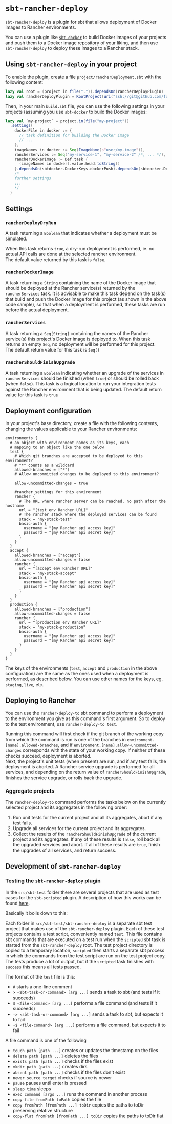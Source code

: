 # `sbt-rancher-deploy` #

`sbt-rancher-deploy` is a plugin for sbt that allows deployment of
Docker images to Rancher environments.

You can use a plugin like [`sbt-docker`][1] to build Docker images of your projects and push them to a Docker image repository of your liking, and then use `sbt-rancher-deploy` to deploy these images to a Rancher stack.

[1]:https://github.com/marcuslonnberg/sbt-docker

## Using `sbt-rancher-deploy` in your project ##

To enable the plugin, create a file `project/rancherDeployment.sbt` with the following content:

```scala
lazy val root = (project in file(".")).dependsOn(rancherDeployPlugin)
lazy val rancherDeployPlugin = RootProject(uri("ssh://git@github.com/focuscura/sbt-rancher-deploy.git#0.2"))
```

Then, in your main `build.sbt` file, you can use the following settings in your projects (assuming you use `sbt-docker` to build the Docker images:

```scala
lazy val `my-project` = project.in(file("my-project"))
  .settings(
    dockerFile in docker := {
      // task definition for building the Docker image
      // ...
    },
    imageNames in docker := Seq(ImageName(s"user/my-image")),
    rancherServices := Seq("my-service-1", "my-service-2" /*, ... */), // The rancher services to deploy this project to
    rancherDockerImage := Def.task {
      (imageNames in docker).value.head.toString()
    }.dependsOn(sbtdocker.DockerKeys.dockerPush).dependsOn(sbtdocker.DockerKeys.docker).value,
    /*
    further settings
    ...
    */
  )
```


## Settings ##

### `rancherDeployDryRun` ###

A task returning a `Boolean` that indicates whether a deployment must be simulated.

When this task returns `true`, a dry-run deployment is performed, ie. no actual API calls are done at the selected rancher environment.  
The default value returned by this task is `false`.

### `rancherDockerImage` ###

A task returning a `String` containing the name of the Docker image that should be deployed at the Rancher service(s) returned by the `rancherServices` task. It is advisable to make this task depend on the task(s) that build and push the Docker image for this project (as shown in the above code sample), so that when a deployment is performed, these tasks are run before the actual deployment.

### `rancherServices` ###

A task returning a `Seq[String]` containing the names of the Rancher service(s) this project's Docker image is deployed to. When this task returns an empty `Seq`, no deployment will be performed for this project.  
The default return value for this task is `Seq()`

### `rancherShouldFinishUpgrade` ###

A task returning a `Boolean` indicating whether an upgrade of the services in `rancherServices` should be finished (when `true`) or should be rolled back (when `false`). This task is a logical location to run your integration tests against the Rancher environment that is being updated.
The default return value for this task is `true`


## Deployment configuration ##

In your project's base directory, create a file with the following contents, changing the values applicable to your Rancher environments:

```hocon
environments {
  # an object with environment names as its keys, each
  # mapping to an object like the one below
  test {
    # Which git branches are accepted to be deployed to this environment?
    # "*" counts as a wildcard
    allowed-branches = ["*"]
    # Allow uncommitted changes to be deployed to this environment?

    allow-uncommitted-changes = true

    #rancher settings for this environment
    rancher {
      # The URL where rancher server can be reached, no path after the hostname
      url = "[test env Rancher URL]"
      # The rancher stack where the deployed services can be found
      stack = "my-stack-test"
      basic-auth {
        username = "[my Rancher api access key]"
        password = "[my Rancher api secret key]"
      }
    }
  }
  accept {
    allowed-branches = ["accept"]
    allow-uncommitted-changes = false
    rancher {
      url = "[accept env Rancher URL]"
      stack = "my-stack-accept"
      basic-auth {
        username = "[my Rancher api access key]"
        password = "[my Rancher api secret key]"
      }
    }
  }
  production {
    allowed-branches = ["production"]
    allow-uncommitted-changes = false
    rancher {
      url = "[production env Rancher URL]"
      stack = "my-stack-production"
      basic-auth {
        username = "[my Rancher api access key]"
        password = "[my Rancher api secret key]"
      }
    }
  }
}
```

The keys of the environments (`test`, `accept` and `production` in the above configuration) are the same as the ones used when a deployment is performed, as described below. You can use other names for the keys, eg. `staging`, `live`, etc. 

## Deploying to Rancher ##

You can use the `rancher-deploy-to` sbt command to perform a deployment to the environment you give as this command's first argument. So to deploy to the test environment, use `rancher-deploy-to test`.

Running this command will first check if the git branch of the working copy from which the command is run is one of the branches in `environment.[name].allowed-branches`, and if `environment.[name].allow-uncommitted-changes` corresponds with the state of your working copy. If neither of these checks succeed, deployment is aborted.  
Next, the project's unit tests (when present) are run, and if any test fails, the deployment is aborted.
A Rancher service upgrade is performed for all services, and depending on the return value of `rancherShouldFinishUpgrade`, finishes the service upgrade, or rolls back the upgrade.

### Aggregate projects ###

The `rancher-deploy-to` command performs the tasks below on the currently selected project and its aggregates in the following order:

1. Run unit tests for the current project and all its aggregates, abort if any test fails.
2. Upgrade all services for the current project and its aggregates.
3. Collect the results of the `rancherShouldFinishUpgrade` of the current project and its aggregates. If any of these results is `false`, roll back all the upgraded services and abort. If all of these results are `true`, finish the upgrades of all services, and return success.




## Development of `sbt-rancher-deploy` ##

### Testing the `sbt-rancher-deploy` plugin ###

In the `src/sbt-test` folder there are several projects that are used as test cases for the `sbt-scripted` plugin. A description of how this works can be found [here][2].

Basically it boils down to this:

Each folder in `src/sbt-test/sbt-rancher-deploy` is a separate sbt test project that makes use of the `sbt-rancher-deploy` plugin. Each of these test projects contains a test script, conveniently named `test`. This file contains sbt commands that are executed on a test run when the `scripted` sbt task is started from the `sbt-rancher-deploy` root. The test project directory is copied to a temporary location, `scripted` then starts a separate sbt process in which the commands from the test script are run on the test project copy. The tests produce a lot of output, but if the `scripted` task finishes with `success` this means all tests passed.

The format of the `test` file is this:

* `#` starts a one-line comment
* `> <sbt-task-or-command> [arg ...]` sends a task to sbt (and tests if it succeeds)
* `$ <file-command> [arg ...]` performs a file command (and tests if it succeeds)
* `-> <sbt-task-or-command> [arg ...]` sends a task to sbt, but expects it to fail
* `-$ <file-command> [arg ...]` performs a file command, but expects it to fail

A file command is one of the following

* `touch path [path ...]` creates or updates the timestamp on the files
* `delete path [path ...]` deletes the files
* `exists path [path ...]` checks if the files exist
* `mkdir path [path ...]` creates dirs
* `absent path [path ...]` checks if the files don't exist
* `newer source target` checks if source is newer
* `pause` pauses until enter is pressed
* `sleep time` sleeps
* `exec command [args ...]` runs the command in another process
* `copy-file fromPath toPath` copies the file
* `copy fromPath [fromPath ...] toDir` copies the paths to toDir preserving relative structure
* `copy-flat fromPath [fromPath ...] toDir` copies the paths to toDir flat


[2]: http://eed3si9n.com/testing-sbt-plugins
